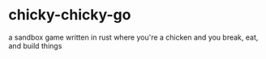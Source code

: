 # chicky-chicky-go

a sandbox game written in rust where you're a chicken and you break, eat, and
build things
